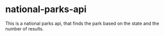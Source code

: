 # national-parks-api
This is a national parks api, that finds the park based on the state and the number of results.

